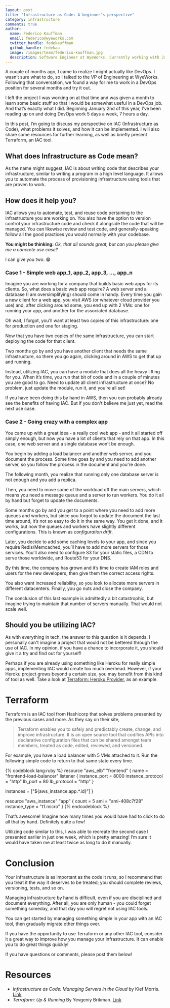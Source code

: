 ```yaml
---
layout: post
title: "Infrastructure as Code: A beginner's perspective"
category: infrastructure
comments: true
author:
  name: Federico Kauffman
  email: federico@wyeworks.com
  twitter_handle: fedekauffman
  github_handle: fedekau
  image: /images/team/federico-kauffman.jpg
  description: Software Engineer at WyeWorks. Currently working with Javascript and Ruby. Learnaholic.
---
```


A couple of months ago, I came to realize I might actually like DevOps. I wasn’t sure what to do, so I talked to the VP of Engineering at WyeWorks. Following that conversation, we found a way for me to work in a DevOps position for several months and try it out.

I left the project I was working on at that time and was given a month to learn some basic stuff so that I would be somewhat useful in a DevOps job. And that’s exactly what I did. Beginning January 2nd of this year, I’ve been reading up on and doing DevOps work 5 days a week, 7 hours a day.

In this post, I’m going to discuss my perspective on IAC (Infrastructure as Code), what problems it solves, and how it can be implemented. I will also share some resources for  further learning, as well as briefly present Terraform, an IAC tool.

<!--more-->

## What does Infrastructure as Code mean?

As the name might suggest, IAC is about writing code that describes your infrastructure, similar to writing a program in a high level language. It allows you to automate the process of provisioning infrastructure using tools that are proven to work.

## How does it help you?

IAC allows you to automate, test, and reuse code pertaining to the infrastructure you are working on. You  also have the option to version control your infrastructure code and check it alongside the code that will be managed. You can likewise review and test code, and generally-speaking follow all the good practices you would normally with your codebase.

**You might be thinking:** *Ok, that all sounds great, but can you please give me a concrete use case?*

I can give you two. 😁

### Case 1 - Simple web app_1, app_2, app_3, ..., app_n

Imagine you are working for a company that builds basic web apps for its clients. So, what does a basic web app require? A web server and a database (I am oversimplifying) should come in handy. Every time you gain a new client for a web app, you visit AWS (or whatever cloud provider you use) and, after clicking around some, you end up with 2 VMs: one for running your app, and another for the associated database.

Oh wait, I forgot, you’ll want at least two copies of this infrastructure: one for production and one for staging.

Now that you have two copies of the same infrastructure, you can start deploying the code for that client.

Two months go by and you have another client that needs the same infrastructure, so there you go again, clicking around in AWS to get that up and running.

Instead, utilizing IAC, you can have a module that does all the heavy lifting for you. When it’s time, you run that bit of code and in a couple of minutes you are good to go. Need to update all client infrastructure at once? No problem, just update the module, run it, and you’re all set!

If you have been doing this by hand in AWS, then you can probably already see the benefits of having IAC. But if you don't believe me just yet, read the next use case.

### Case 2 - Going crazy with a complex app

You came up with a great idea - a really cool web app - and it all started off simply enough, but now you have a lot of clients that rely on that app. In this case, one web server and a single database won’t be enough.

You begin by adding a load balancer and another web server, and you document the process. Some time goes by and you need to add another server, so you follow the process in the document and you're done.

The following month, you realize that running only one database server is not enough and you add a replica.

Then, you need to move some of the workload off the main servers, which means you need a message queue and a server to run workers. You do it all by hand but forget to update the documents.

Some months go by and you get to a point where you need to add more queues and workers, but since you forgot to update the document the last time around, it’s not so easy to do it in the same way. You get it done, and it works, but now the queues and workers have slightly different configurations. This is known as *configuration drift*.

Later, you decide to add some caching levels to your app, and since you require Redis/Memcached, you’ll have to add more servers for those services. You’ll also need to configure S3 for your static files, a CDN to serve those worldwide, and Route53 for your DNS.

By this time, the company has grown and it’s time to create IAM roles and users for the new developers, then give them the correct access rights.

You also want increased reliability, so you look to allocate more servers in different datacenters. Finally, you go nuts and close the company.

The conclusion of this last example is admittedly a bit catastrophic, but imagine trying to maintain that number of servers manually. That would not scale well.

## Should you be utilizing IAC?

As with everything in tech, the answer to this question is it depends. I personally can't imagine a project that would not be bettered through the use of IAC. In my opinion, if you have a chance to incorporate it, you should give it a try and find out for yourself!

Perhaps if you are already using something like Heroku for really simple apps, implementing IAC would create too much overhead. However, if your Heroku project grows beyond a certain size, you may benefit from this kind of tool as well. Take a look at [Terraform: Heroku Provider](https://www.terraform.io/docs/providers/heroku/index.html), as an example.

# Terraform

Terraform is an IAC tool from Hashicorp that solves problems presented by the previous cases and more. As they say on their site,

> Terraform enables you to safely and predictably create, change, and improve infrastructure. It is an open source tool that codifies APIs into declarative configuration files that can be shared amongst team members, treated as code, edited, reviewed, and versioned.

For example, you have a load balancer with 5 VMs attached to it. Run the following simple code to return to that same state every time.

{% codeblock lang:ruby %}
resource "aws_elb" "frontend" {
  name = "frontend-load-balancer"
  listener {
    instance_port     = 8000
    instance_protocol = "http"
    lb_port           = 80
    lb_protocol       = "http"
  }

  instances = ["${aws_instance.app.*.id}"]
}

resource "aws_instance" "app" {
  count         = 5
  ami           = "ami-408c7f28"
  instance_type = "t1.micro"
}
{% endcodeblock %}

That’s awesome! Imagine how many times you would have had to click to do all that by hand. Definitely quite a few!

Utilizing code similar to this, I was able to recreate the second case I presented earlier in just one week, which is pretty amazing! I’m sure it would have taken me at least twice as long to do it manually.


# Conclusion

Your infrastructure is as important as the code it runs, so I recommend that you treat it the way it deserves to be treated; you should complete reviews, versioning, tests, and so on.

Managing infrastructure by hand is difficult, even if you are disciplined and document everything. After all, you are only human - you could forget something someday, and that day you will regret  not using IAC tools.

You can get started by managing something simple in your app with an IAC tool, then gradually migrate other things over.

If you have the opportunity to use Terraform or any other IAC tool, consider it a great way to improve how you manage your infrastructure. It can enable you to do great things quickly!

If you have questions or comments, please post them below!

# Resources

- *Infrastructure as Code: Managing Servers in the Cloud* by Kief Morris. [Link](https://books.google.com/books?id=4IdRDAAAQBAJ&dq=inauthor:%22Kief+Morris%22&hl=en&redir_esc=y)
- *Terraform: Up & Running* By Yevgeniy Brikman. [Link](https://www.terraformupandrunning.com/)
